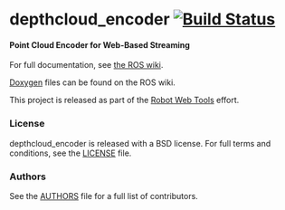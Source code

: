 depthcloud_encoder [![Build Status](https://api.travis-ci.org/RobotWebTools/depthcloud_encoder.png)](https://travis-ci.org/RobotWebTools/depthcloud_encoder)
==================

#### Point Cloud Encoder for Web-Based Streaming
For full documentation, see [the ROS wiki](http://ros.org/wiki/depthcloud_encoder).

[Doxygen](http://docs.ros.org/indigo/api/depthcloud_encoder/html/) files can be found on the ROS wiki.

This project is released as part of the [Robot Web Tools](http://robotwebtools.org/) effort.

### License
depthcloud_encoder is released with a BSD license. For full terms and conditions, see the [LICENSE](LICENSE) file.

### Authors
See the [AUTHORS](AUTHORS.md) file for a full list of contributors.
